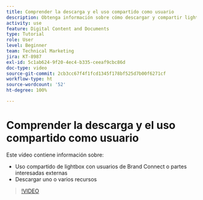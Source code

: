 ```yaml
---
title: Comprender la descarga y el uso compartido como usuario
description: Obtenga información sobre cómo descargar y compartir lightboxes y recursos en Brand Connect de [!UICONTROL DAM de Workfront].
activity: use
feature: Digital Content and Documents
type: Tutorial
role: User
level: Beginner
team: Technical Marketing
jira: KT-8987
exl-id: 5c1ab624-9f20-4ec4-b335-ceeaf9cbc86d
doc-type: video
source-git-commit: 2cb3cc67f4f1fcd1345f178bf525d7b00f6271cf
workflow-type: ht
source-wordcount: '52'
ht-degree: 100%

---
```


# Comprender la descarga y el uso compartido como usuario

Este vídeo contiene información sobre:

* Uso compartido de lightbox con usuarios de Brand Connect o partes interesadas externas
* Descargar uno o varios recursos

>[!VIDEO](https://video.tv.adobe.com/v/335249/?quality=12&learn=on)
